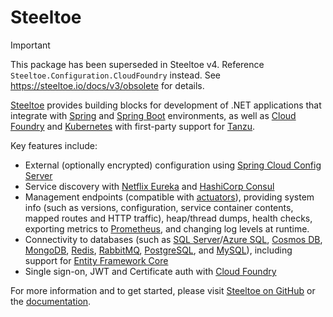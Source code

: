# Steeltoe

> [!IMPORTANT]
> This package has been superseded in Steeltoe v4. Reference `Steeltoe.Configuration.CloudFoundry` instead.
> See <https://steeltoe.io/docs/v3/obsolete> for details.

[Steeltoe](https://steeltoe.io/) provides building blocks for development of .NET applications that integrate with [Spring](https://spring.io/) and [Spring Boot](https://spring.io/projects/spring-boot) environments, as well as [Cloud Foundry](https://www.cloudfoundry.org/) and [Kubernetes](https://kubernetes.io/) with first-party support for [Tanzu](https://tanzu.vmware.com/tanzu).

Key features include:

- External (optionally encrypted) configuration using [Spring Cloud Config Server](https://docs.spring.io/spring-cloud-config/docs/current/reference/html/)
- Service discovery with [Netflix Eureka](https://spring.io/projects/spring-cloud-netflix) and [HashiCorp Consul](https://www.consul.io/)
- Management endpoints (compatible with [actuators](https://docs.spring.io/spring-boot/docs/current/reference/html/actuator.html)), providing system info (such as versions, configuration, service container contents, mapped routes and HTTP traffic), heap/thread dumps, health checks, exporting metrics to [Prometheus](https://prometheus.io/), and changing log levels at runtime.
- Connectivity to databases (such as [SQL Server](https://www.microsoft.com/sql-server)/[Azure SQL](https://azure.microsoft.com/products/azure-sql), [Cosmos DB](https://azure.microsoft.com/products/cosmos-db/), [MongoDB](https://www.mongodb.com/), [Redis](https://redis.io/), [RabbitMQ](https://www.rabbitmq.com/), [PostgreSQL](https://www.postgresql.org/), and [MySQL](https://www.mysql.com/)), including support for [Entity Framework Core](https://learn.microsoft.com/ef/core/)
- Single sign-on, JWT and Certificate auth with [Cloud Foundry](https://www.cloudfoundry.org/)

For more information and to get started, please visit [Steeltoe on GitHub](https://github.com/SteeltoeOSS/Steeltoe) or the [documentation](https://steeltoe.io/docs).

